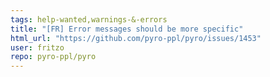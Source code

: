 ```yaml
---
tags: help-wanted,warnings-&-errors
title: "[FR] Error messages should be more specific"
html_url: "https://github.com/pyro-ppl/pyro/issues/1453"
user: fritzo
repo: pyro-ppl/pyro
---
```


